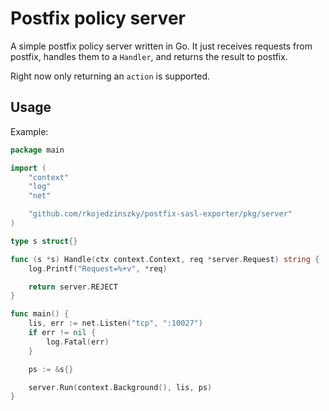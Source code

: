 # Postfix policy server

A simple postfix policy server written in Go. It just receives requests from postfix, handles them to a `Handler`, and returns the result to postfix.

Right now only returning an `action` is supported.

## Usage

Example:

```go
package main

import (
	"context"
	"log"
	"net"

	"github.com/rkojedzinszky/postfix-sasl-exporter/pkg/server"
)

type s struct{}

func (s *s) Handle(ctx context.Context, req *server.Request) string {
	log.Printf("Request=%+v", *req)

	return server.REJECT
}

func main() {
	lis, err := net.Listen("tcp", ":10027")
	if err != nil {
		log.Fatal(err)
	}

	ps := &s{}

	server.Run(context.Background(), lis, ps)
}

```